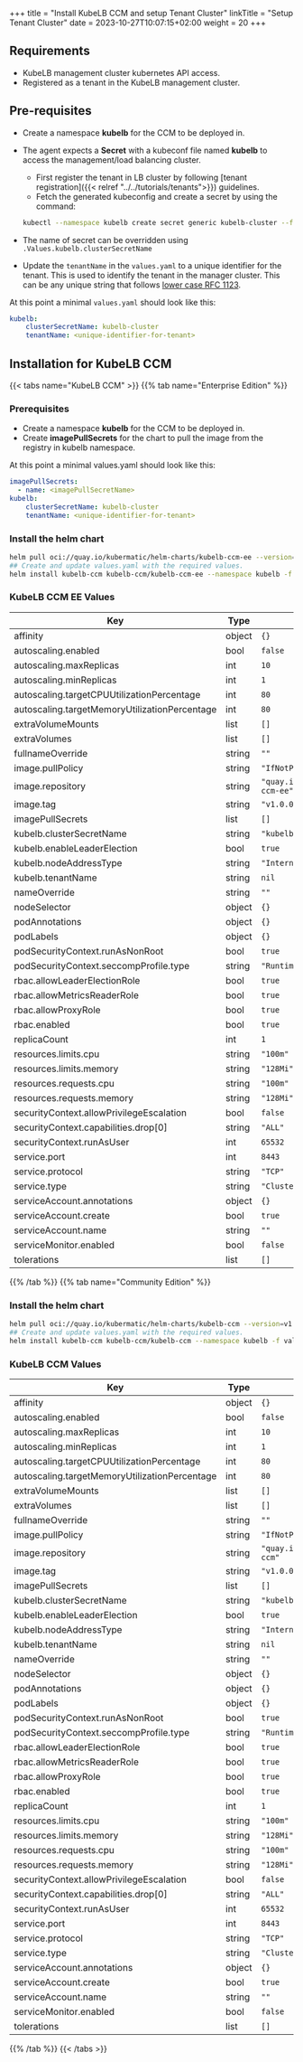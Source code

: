 +++
title = "Install KubeLB CCM and setup Tenant Cluster"
linkTitle = "Setup Tenant Cluster"
date = 2023-10-27T10:07:15+02:00
weight = 20
+++

## Requirements

* KubeLB management cluster kubernetes API access.
* Registered as a tenant in the KubeLB management cluster.

## Pre-requisites

* Create a namespace **kubelb** for the CCM to be deployed in.
* The agent expects a **Secret** with a kubeconf file named **kubelb** to access the management/load balancing cluster.
  * First register the tenant in LB cluster by following [tenant registration]({{< relref "../../tutorials/tenants">}}) guidelines.
  * Fetch the generated kubeconfig and create a secret by using the command:

  ```sh
  kubectl --namespace kubelb create secret generic kubelb-cluster --from-file=<path to kubelb kubeconf file>
  ```

* The name of secret can be overridden using `.Values.kubelb.clusterSecretName`
* Update the `tenantName` in the `values.yaml` to a unique identifier for the tenant. This is used to identify the tenant in the manager cluster. This can be any unique string that follows [lower case RFC 1123](https://www.rfc-editor.org/rfc/rfc1123).

At this point a minimal `values.yaml` should look like this:

```yaml
kubelb:
    clusterSecretName: kubelb-cluster
    tenantName: <unique-identifier-for-tenant>
```

## Installation for KubeLB CCM

{{< tabs name="KubeLB CCM" >}}
{{% tab name="Enterprise Edition" %}}

### Prerequisites

* Create a namespace **kubelb** for the CCM to be deployed in.
* Create **imagePullSecrets** for the chart to pull the image from the registry in kubelb namespace.

At this point a minimal values.yaml should look like this:

```yaml
imagePullSecrets:
  - name: <imagePullSecretName>
kubelb:
    clusterSecretName: kubelb-cluster
    tenantName: <unique-identifier-for-tenant>
```

### Install the helm chart

```sh
helm pull oci://quay.io/kubermatic/helm-charts/kubelb-ccm-ee --version=v1.0.0 --untardir "kubelb-ccm" --untar
## Create and update values.yaml with the required values.
helm install kubelb-ccm kubelb-ccm/kubelb-ccm-ee --namespace kubelb -f values.yaml
```

### KubeLB CCM EE Values

| Key | Type | Default | Description |
|-----|------|---------|-------------|
| affinity | object | `{}` |  |
| autoscaling.enabled | bool | `false` |  |
| autoscaling.maxReplicas | int | `10` |  |
| autoscaling.minReplicas | int | `1` |  |
| autoscaling.targetCPUUtilizationPercentage | int | `80` |  |
| autoscaling.targetMemoryUtilizationPercentage | int | `80` |  |
| extraVolumeMounts | list | `[]` |  |
| extraVolumes | list | `[]` |  |
| fullnameOverride | string | `""` |  |
| image.pullPolicy | string | `"IfNotPresent"` |  |
| image.repository | string | `"quay.io/kubermatic/kubelb-ccm-ee"` |  |
| image.tag | string | `"v1.0.0"` |  |
| imagePullSecrets | list | `[]` |  |
| kubelb.clusterSecretName | string | `"kubelb-cluster"` |  |
| kubelb.enableLeaderElection | bool | `true` |  |
| kubelb.nodeAddressType | string | `"InternalIP"` |  |
| kubelb.tenantName | string | `nil` |  |
| nameOverride | string | `""` |  |
| nodeSelector | object | `{}` |  |
| podAnnotations | object | `{}` |  |
| podLabels | object | `{}` |  |
| podSecurityContext.runAsNonRoot | bool | `true` |  |
| podSecurityContext.seccompProfile.type | string | `"RuntimeDefault"` |  |
| rbac.allowLeaderElectionRole | bool | `true` |  |
| rbac.allowMetricsReaderRole | bool | `true` |  |
| rbac.allowProxyRole | bool | `true` |  |
| rbac.enabled | bool | `true` |  |
| replicaCount | int | `1` |  |
| resources.limits.cpu | string | `"100m"` |  |
| resources.limits.memory | string | `"128Mi"` |  |
| resources.requests.cpu | string | `"100m"` |  |
| resources.requests.memory | string | `"128Mi"` |  |
| securityContext.allowPrivilegeEscalation | bool | `false` |  |
| securityContext.capabilities.drop[0] | string | `"ALL"` |  |
| securityContext.runAsUser | int | `65532` |  |
| service.port | int | `8443` |  |
| service.protocol | string | `"TCP"` |  |
| service.type | string | `"ClusterIP"` |  |
| serviceAccount.annotations | object | `{}` |  |
| serviceAccount.create | bool | `true` |  |
| serviceAccount.name | string | `""` |  |
| serviceMonitor.enabled | bool | `false` |  |
| tolerations | list | `[]` |  |

{{% /tab %}}
{{% tab name="Community Edition" %}}

### Install the helm chart

```sh
helm pull oci://quay.io/kubermatic/helm-charts/kubelb-ccm --version=v1.0.0 --untardir "kubelb-ccm" --untar
## Create and update values.yaml with the required values.
helm install kubelb-ccm kubelb-ccm/kubelb-ccm --namespace kubelb -f values.yaml
```

### KubeLB CCM Values

| Key | Type | Default | Description |
|-----|------|---------|-------------|
| affinity | object | `{}` |  |
| autoscaling.enabled | bool | `false` |  |
| autoscaling.maxReplicas | int | `10` |  |
| autoscaling.minReplicas | int | `1` |  |
| autoscaling.targetCPUUtilizationPercentage | int | `80` |  |
| autoscaling.targetMemoryUtilizationPercentage | int | `80` |  |
| extraVolumeMounts | list | `[]` |  |
| extraVolumes | list | `[]` |  |
| fullnameOverride | string | `""` |  |
| image.pullPolicy | string | `"IfNotPresent"` |  |
| image.repository | string | `"quay.io/kubermatic/kubelb-ccm"` |  |
| image.tag | string | `"v1.0.0"` |  |
| imagePullSecrets | list | `[]` |  |
| kubelb.clusterSecretName | string | `"kubelb-cluster"` |  |
| kubelb.enableLeaderElection | bool | `true` |  |
| kubelb.nodeAddressType | string | `"InternalIP"` |  |
| kubelb.tenantName | string | `nil` |  |
| nameOverride | string | `""` |  |
| nodeSelector | object | `{}` |  |
| podAnnotations | object | `{}` |  |
| podLabels | object | `{}` |  |
| podSecurityContext.runAsNonRoot | bool | `true` |  |
| podSecurityContext.seccompProfile.type | string | `"RuntimeDefault"` |  |
| rbac.allowLeaderElectionRole | bool | `true` |  |
| rbac.allowMetricsReaderRole | bool | `true` |  |
| rbac.allowProxyRole | bool | `true` |  |
| rbac.enabled | bool | `true` |  |
| replicaCount | int | `1` |  |
| resources.limits.cpu | string | `"100m"` |  |
| resources.limits.memory | string | `"128Mi"` |  |
| resources.requests.cpu | string | `"100m"` |  |
| resources.requests.memory | string | `"128Mi"` |  |
| securityContext.allowPrivilegeEscalation | bool | `false` |  |
| securityContext.capabilities.drop[0] | string | `"ALL"` |  |
| securityContext.runAsUser | int | `65532` |  |
| service.port | int | `8443` |  |
| service.protocol | string | `"TCP"` |  |
| service.type | string | `"ClusterIP"` |  |
| serviceAccount.annotations | object | `{}` |  |
| serviceAccount.create | bool | `true` |  |
| serviceAccount.name | string | `""` |  |
| serviceMonitor.enabled | bool | `false` |  |
| tolerations | list | `[]` |  |

{{% /tab %}}
{{< /tabs >}}
